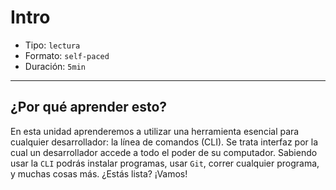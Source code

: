 # Intro

- Tipo: `lectura`
- Formato: `self-paced`
- Duración: `5min`

***

## ¿Por qué aprender esto?

En esta unidad aprenderemos a utilizar una herramienta esencial para cualquier
desarrollador: la línea de comandos (CLI). Se trata interfaz por la cual un
desarrollador accede a todo el poder de su computador. Sabiendo usar la `CLI`
podrás instalar programas, usar `Git`, correr cualquier programa, y muchas cosas
más. ¿Estás lista? ¡Vamos!
